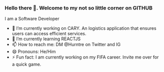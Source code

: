 ### Hello there 👋. Welcome to my not so little corner on GITHUB

I am a Software Developer
- 🔭 I’m currently working on CARY. An logistics application that ensures users can access efficient services.
- 🌱 I’m currently learning REACTJS
- 📫 How to reach me: DM @Hurntre on Twitter and IG
- 😄 Pronouns: He/Him
- ⚡ Fun fact: I am currently working on my FIFA career. Invite me over for a quick game.
<!--
**Hurntre/Hurntre** is a ✨ _special_ ✨ repository because its `README.md` (this file) appears on your GitHub profile.

Here are some ideas to get you started:

- 🔭 I’m currently working on SENDIT. an API for 
- 🌱 I’m currently learning ...
- 👯 I’m looking to collaborate on ...
- 🤔 I’m looking for help with ...
- 💬 Ask me about ...


